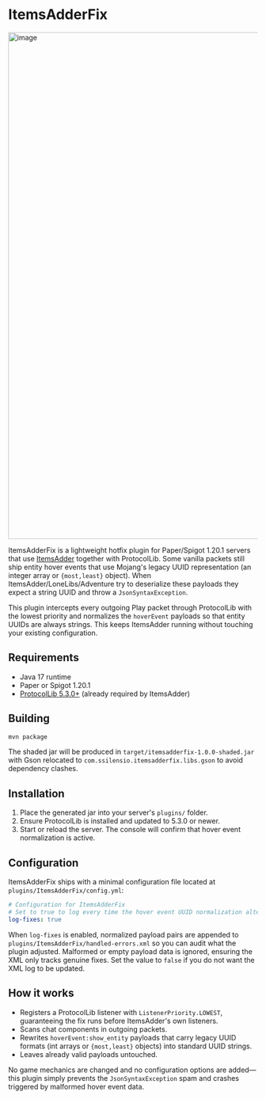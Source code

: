 # ItemsAdderFix

<img width="1024" height="1024" alt="image" src="https://github.com/user-attachments/assets/ff8fa131-fe14-4d47-8ade-3bfc71009e51" />


ItemsAdderFix is a lightweight hotfix plugin for Paper/Spigot 1.20.1 servers that use [ItemsAdder](https://www.spigotmc.org/resources/75974/) together with ProtocolLib. Some vanilla packets still ship entity hover events that use Mojang's legacy UUID representation (an integer array or `{most,least}` object). When ItemsAdder/LoneLibs/Adventure try to deserialize these payloads they expect a string UUID and throw a `JsonSyntaxException`.

This plugin intercepts every outgoing Play packet through ProtocolLib with the lowest priority and normalizes the `hoverEvent` payloads so that entity UUIDs are always strings. This keeps ItemsAdder running without touching your existing configuration.

## Requirements
- Java 17 runtime
- Paper or Spigot 1.20.1
- [ProtocolLib 5.3.0+](https://github.com/dmulloy2/ProtocolLib) (already required by ItemsAdder)

## Building
```bash
mvn package
```
The shaded jar will be produced in `target/itemsadderfix-1.0.0-shaded.jar` with Gson relocated to `com.ssilensio.itemsadderfix.libs.gson` to avoid dependency clashes.

## Installation
1. Place the generated jar into your server's `plugins/` folder.
2. Ensure ProtocolLib is installed and updated to 5.3.0 or newer.
3. Start or reload the server. The console will confirm that hover event normalization is active.

## Configuration
ItemsAdderFix ships with a minimal configuration file located at `plugins/ItemsAdderFix/config.yml`:

```yaml
# Configuration for ItemsAdderFix
# Set to true to log every time the hover event UUID normalization alters XML payloads.
log-fixes: true
```

When `log-fixes` is enabled, normalized payload pairs are appended to `plugins/ItemsAdderFix/handled-errors.xml` so you can audit what the plugin adjusted. Malformed or empty payload data is ignored, ensuring the XML only tracks genuine fixes. Set the value to `false` if you do not want the XML log to be updated.

## How it works
- Registers a ProtocolLib listener with `ListenerPriority.LOWEST`, guaranteeing the fix runs before ItemsAdder's own listeners.
- Scans chat components in outgoing packets.
- Rewrites `hoverEvent:show_entity` payloads that carry legacy UUID formats (int arrays or `{most,least}` objects) into standard UUID strings.
- Leaves already valid payloads untouched.

No game mechanics are changed and no configuration options are added—this plugin simply prevents the `JsonSyntaxException` spam and crashes triggered by malformed hover event data.
